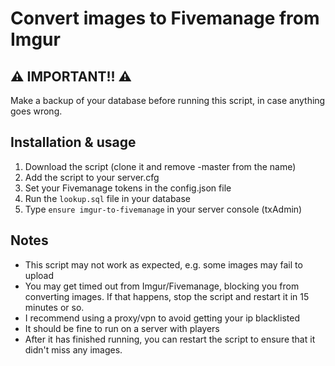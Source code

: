 # Convert images to Fivemanage from Imgur

## ⚠️ IMPORTANT!! ⚠️

Make a backup of your database before running this script, in case anything goes wrong.

## Installation & usage

1. Download the script (clone it and remove -master from the name)
2. Add the script to your server.cfg
3. Set your Fivemanage tokens in the config.json file
4. Run the `lookup.sql` file in your database
5. Type `ensure imgur-to-fivemanage` in your server console (txAdmin)

## Notes

-   This script may not work as expected, e.g. some images may fail to upload
-   You may get timed out from Imgur/Fivemanage, blocking you from converting images. If that happens, stop the script and restart it in 15 minutes or so.
-   I recommend using a proxy/vpn to avoid getting your ip blacklisted
-   It should be fine to run on a server with players
-   After it has finished running, you can restart the script to ensure that it didn't miss any images.
